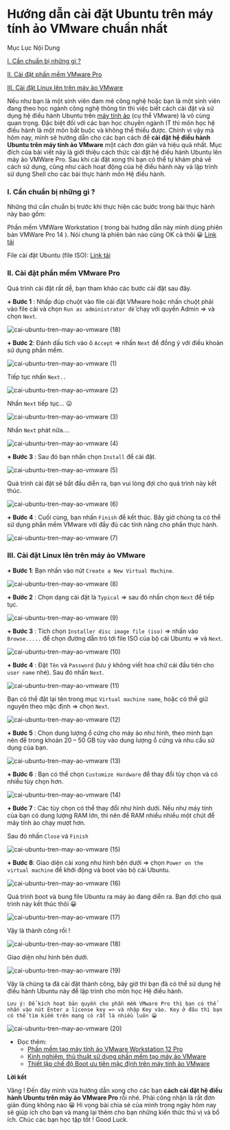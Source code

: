 # Hướng dẫn cài đặt Ubuntu trên máy tính ảo VMware chuẩn nhất
Mục Lục Nội Dung

[I. Cần chuẩn bị những gì ?](https://blogchiasekienthuc.com/thu-thuat-hay/cai-dat-ubuntu-tren-may-tinh-ao-vmware.html#i-can-chuan-bi-nhung-gi)

[II. Cài đặt phần mềm VMware Pro](https://blogchiasekienthuc.com/thu-thuat-hay/cai-dat-ubuntu-tren-may-tinh-ao-vmware.html#ii-cai-dat-phan-mem-vmware-pro)

[III. Cài đặt Linux lên trên máy ảo VMware](https://blogchiasekienthuc.com/thu-thuat-hay/cai-dat-ubuntu-tren-may-tinh-ao-vmware.html#iii-cai-dat-linux-len-tren-may-ao-vmware)

Nếu như bạn là một sinh viên đam mê công nghệ hoặc bạn là một sinh viên đang theo học ngành công nghệ thông tin thì việc biết cách cài đặt và sử dụng hệ điều hành Ubuntu trên [máy tính ảo](https://blogchiasekienthuc.com/thu-thuat-may-tinh/tao-may-tinh-ao-bang-vmware-workstation.html) (cụ thể VMware) là vô cùng quan trọng. Đặc biệt đối với các bạn học chuyên ngành IT thì môn học hệ điều hành là một môn bắt buộc và không thể thiếu được.
Chính vì vậy mà hôm nay, mình sẽ hướng dẫn cho các bạn cách để **cài đặt hệ điều hành Ubuntu trên máy tính ảo VMware** một cách đơn giản và hiệu quả nhất.
Mục đích của bài viết này là giới thiệu cách thức cài đặt hệ điều hành Ubuntu lên máy ảo VMWare Pro. Sau khi cài đặt xong thì bạn có thể tự khám phá về cách sử dụng, cũng như cách hoạt động của hệ điều hành này và lập trình sử dụng Shell cho các bài thực hành môn Hệ điều hành.
### I. Cần chuẩn bị những gì ?
Những thứ cần chuẩn bị trước khi thực hiện các bước trong bài thực hành này bao gồm:

Phần mềm VMWare Workstation ( trong bài hướng dẫn này mình dùng phiên bản VMWare Pro 14 ). Nói chung là phiên bản nào cũng OK cả thôi 😀 [Link tải](https://my.vmware.com/web/vmware/details?downloadGroup=WKST-1412-WIN&productId=686&rPId=23138)

File cài đặt Ubuntu (file ISO): [Link tải](https://www.ubuntu.com/download/desktop)
### II. Cài đặt phần mềm VMware Pro
Quá trình cài đặt rất dễ, bạn tham khảo các bước cài đặt sau đây.

**+ Bước 1** : Nhấp đúp chuột vào file cài đặt VMware hoặc nhấn chuột phải vào file cài và chọn `Run as administrator để` chạy với quyền Admin => và chọn `Next`.


![cai-ubuntu-tren-may-ao-vmware (18)](https://blogchiasekienthuc.com/wp-content/uploads/2018/07/cai-ubuntu-tren-may-ao-vmware-18.png)


**+ Bước 2**: Đánh dấu tích vào ô `Accept` => nhấn `Next` để đồng ý với điều khoản sử dụng phần mềm.


![cai-ubuntu-tren-may-ao-vmware (1)](https://blogchiasekienthuc.com/wp-content/uploads/2018/07/cai-ubuntu-tren-may-ao-vmware-1.png)

Tiếp tục nhấn `Next..`


![cai-ubuntu-tren-may-ao-vmware (2)](https://blogchiasekienthuc.com/wp-content/uploads/2018/07/cai-ubuntu-tren-may-ao-vmware-2.png)

Nhấn `Next` tiếp tục… 😛


![cai-ubuntu-tren-may-ao-vmware (3)](https://blogchiasekienthuc.com/wp-content/uploads/2018/07/cai-ubuntu-tren-may-ao-vmware-3.png)

Nhấn `Next` phát nữa….


![cai-ubuntu-tren-may-ao-vmware (4)](https://blogchiasekienthuc.com/wp-content/uploads/2018/07/cai-ubuntu-tren-may-ao-vmware-4.png)

**+ Bước 3** : Sau đó bạn nhấn chọn `Install` để cài đặt.


![cai-ubuntu-tren-may-ao-vmware (5)](https://blogchiasekienthuc.com/wp-content/uploads/2018/07/cai-ubuntu-tren-may-ao-vmware-5.png)

Quá trình cài đặt sẽ bắt đầu diễn ra, bạn vui lòng đợi cho quá trình này kết thúc.


![cai-ubuntu-tren-may-ao-vmware (6)](https://blogchiasekienthuc.com/wp-content/uploads/2018/07/cai-ubuntu-tren-may-ao-vmware-6.png)


**+ Bước 4** : Cuối cùng, bạn nhấn `Finish` để kết thúc. Bây giờ chúng ta có thể sử dụng phần mềm VMware với đầy đủ các tính năng cho phần thực hành.


![cai-ubuntu-tren-may-ao-vmware (7)](https://blogchiasekienthuc.com/wp-content/uploads/2018/07/cai-ubuntu-tren-may-ao-vmware-7.png)


### III. Cài đặt Linux lên trên máy ảo VMware

**+ Bước 1**: Bạn nhấn vào nút `Create a New Virtual Machine`.

![cai-ubuntu-tren-may-ao-vmware (8)](https://blogchiasekienthuc.com/wp-content/uploads/2018/07/cai-ubuntu-tren-may-ao-vmware-8.png)

**+ Bước 2** : Chọn dạng cài đặt là `Typical` => sau đó nhấn chọn `Next` để tiếp tục.

![cai-ubuntu-tren-may-ao-vmware (9)](https://blogchiasekienthuc.com/wp-content/uploads/2018/07/cai-ubuntu-tren-may-ao-vmware-9.png)

**+ Bước 3** : Tích chọn `Installer disc image file (iso)` => nhấn vào `Browse.....` để chọn đường dẫn trỏ tới file ISO của bộ cài Ubuntu => và `Next`.

![cai-ubuntu-tren-may-ao-vmware (10)](https://blogchiasekienthuc.com/wp-content/uploads/2018/07/cai-ubuntu-tren-may-ao-vmware-10.png)

**+ Bước 4** : Đặt `Tên` và `Password` (lưu ý không viết hoa chữ cái đầu tiên cho `user name` nhé). Sau đó nhấn `Next`.

![cai-ubuntu-tren-may-ao-vmware (11)](https://blogchiasekienthuc.com/wp-content/uploads/2018/07/cai-ubuntu-tren-may-ao-vmware-11.png)

Bạn có thể đặt lại tên trong mục `Virtual machine name`, hoặc có thể giữ nguyên theo mặc định => chọn `Next`.

![cai-ubuntu-tren-may-ao-vmware (12)](https://blogchiasekienthuc.com/wp-content/uploads/2018/07/cai-ubuntu-tren-may-ao-vmware-12.png)

**+ Bước 5** : Chọn dung lượng ổ cứng cho máy ảo như hình, theo mình bạn nên để trong khoản 20 – 50 GB tùy vào dung lượng ổ cứng và nhu cầu sử dụng của bạn.

![cai-ubuntu-tren-may-ao-vmware (13)](https://blogchiasekienthuc.com/wp-content/uploads/2018/07/cai-ubuntu-tren-may-ao-vmware-13.png)

**+ Bước 6** : Bạn có thể chọn `Customize Hardware` để thay đổi tùy chọn và có nhiều tùy chọn hơn.

![cai-ubuntu-tren-may-ao-vmware (14)](https://blogchiasekienthuc.com/wp-content/uploads/2018/07/cai-ubuntu-tren-may-ao-vmware-14.png)

**+ Bước 7** : Các tùy chọn có thể thay đổi như hình dưới. Nếu như máy tính của bạn có dung lượng RAM lớn, thì nên để RAM nhiều nhiều một chút để máy tính ảo chạy mượt hơn.

Sau đó nhấn `Close` và `Finish`

![cai-ubuntu-tren-may-ao-vmware (15)](https://blogchiasekienthuc.com/wp-content/uploads/2018/07/cai-ubuntu-tren-may-ao-vmware-15.png)

**+ Bước 8**: Giao diện cài xong như hình bên dưới => chọn `Power on the virtual machine` để khởi động và boot vào bộ cài Ubuntu.

![cai-ubuntu-tren-may-ao-vmware (16)](https://blogchiasekienthuc.com/wp-content/uploads/2018/07/cai-ubuntu-tren-may-ao-vmware-16.png)

Quá trình boot và bung file Ubuntu ra máy ảo đang diễn ra. Bạn đợi cho quá trình này kết thúc thôi 😀

![cai-ubuntu-tren-may-ao-vmware (17)](https://blogchiasekienthuc.com/wp-content/uploads/2018/07/cai-ubuntu-tren-may-ao-vmware-19.png)

Vậy là thành công rồi !

![cai-ubuntu-tren-may-ao-vmware (18)](https://blogchiasekienthuc.com/wp-content/uploads/2018/07/cai-ubuntu-tren-may-ao-vmware-20.png)

Giao diện như hình bên dưới.

![cai-ubuntu-tren-may-ao-vmware (19)](https://blogchiasekienthuc.com/wp-content/uploads/2018/07/cai-ubuntu-tren-may-ao-vmware-21.png)

Vậy là chúng ta đã cài đặt thành công, bây giờ thì bạn đã có thể sử dụng hệ điều hành Ubuntu này để lập trình cho môn học Hệ điều hành.


	Lưu ý: Để kích hoạt bản quyền cho phần mềm VMware Pro thì bạn có thể nhấn vào nút Enter a license key => và nhập Key vào. Key ở đâu thì bạn có thể tìm kiếm trên mạng có rất là nhiều luôn 😀

	
![cai-ubuntu-tren-may-ao-vmware (20)](https://blogchiasekienthuc.com/wp-content/uploads/2018/07/cai-ubuntu-tren-may-ao-vmware-17.png)

- Đọc thêm:
  - [Phần mềm tạo máy tính ảo VMware Workstation 12 Pro](https://blogchiasekienthuc.com/phan-mem-mien-phi/phan-mem-tao-may-tinh-ao.html)
  - [Kinh nghiệm, thủ thuật sử dụng phần mềm tạo máy ảo VMware](https://blogchiasekienthuc.com/thu-thuat-hay/thu-thuat-su-dung-vmware-phan-mem-tao-may-ao.html)
  - [Thiết lập chế độ Boot ưu tiên mặc định trên máy tính ảo VMware](https://blogchiasekienthuc.com/thu-thuat-hay/thiet-lap-che-do-boot-uu-tien-mac-dinh-tren-may-tinh-ao-vmware.html)
  
**Lời kết**

Vâng ! Đến đây mình vừa hướng dẫn xong cho các bạn **cách cài đặt hệ điều hành Ubuntu trên máy ảo VMware Pro** rồi nhé. Phải công nhận là rất đơn giản đúng không nào 😀
Hi vọng bài chia sẻ của mình trong ngày hôm nay sẽ giúp ích cho bạn và mang lại thêm cho bạn những kiến thức thú vị và bổ ích. Chúc các bạn học tập tốt ! Good Luck.
